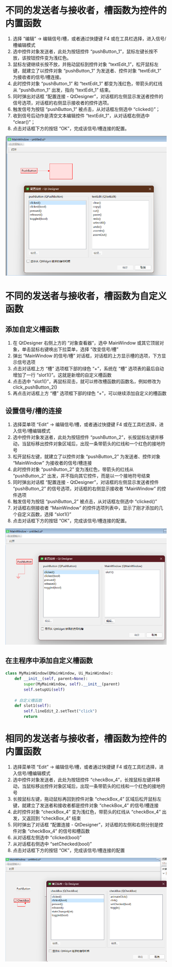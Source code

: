 # 不同的发送者与接收者，槽函数为控件的内置函数

1. 选择 “编辑” -> 编辑信号/槽，或者通过快捷键 F4 或在工具栏选择，进入信号/槽编辑模式
2. 选中控件对象发送者，此处为按钮控件 “pushButton_1”，鼠标左键长按不放，该按钮控件变为浅红色。
3. 鼠标左键继续长按不放，并拖动鼠标到控件对象 “textEdit_1”，松开鼠标左键，就建立了以控件对象 “pushButton_1” 为发送者、控件对象 “textEdit_1” 为接收者的信号/槽连接。
4. 此时控件对象 “pushButton_1” 和 “textEdit_1” 都变为浅红色，带箭头的红线从 “pushButton_1” 出发，指向 “textEdit_1” 结束。
5. 同时弹出对话框 “配置连接 - QtDesigner”，对话框的左侧显示发送者控件的信号选项，对话框的右侧显示接收者的控件选项。
6. 触发信号为按钮 “pushButton_1” 被点击，从对话框左侧选中 “clicked()”；
7. 收到信号后动作是清空文本编辑控件 “textEdit_1”，从对话框右侧选中 “clear()”；
8. 点击对话框下方的按钮 “OK”，完成该信号/槽连接的配置。

![](../img/pyside/3.png)

# 不同的发送者与接收者，槽函数为自定义函数

## 添加自定义槽函数

1. 在 QtDesigner 右侧上方的 “对象查看器”，选中 MainWindow 或其它顶层对象，单击鼠标右键唤出下拉菜单，选择 “改变信号/槽”
2. 弹出 “MainWindow 的信号/槽” 对话框，对话框的上方显示槽的选项，下方显示信号选项
3. 点击对话框上方 “槽” 选项框下部的绿色 “+”，系统在 “槽” 选项表的最后自动增加了一行 “slot1()”。这就是新增的自定义槽函数
4. 点击选中 “slot1()”，再鼠标双击，就可以修改槽函数的函数名，例如修改为 click_pushButton_2()
5. 再点击对话框上方 “槽” 选项框下部的绿色 “+”，可以继续添加自定义的槽函数

## 设置信号/槽的连接

1. 选择菜单项 “Edit” -> 编辑信号/槽，或者通过快捷键 F4 或在工具栏选择，进入信号/槽编辑模式
2. 选中控件对象发送者，此处为按钮控件 “pushButton_2”，长按鼠标左键并移动，当鼠标移出控件对象区域后，出现一条带箭头的红线和一个红色的接地符号
3. 松开鼠标左键，就建立了以控件对象 “pushButton_2” 为发送者、控件对象 “MainWindow” 为接收者的信号/槽连接
4. 此时控件对象 “pushButton_2” 变为浅红色，带箭头的红线从 “pushButton_2” 出发，并不指向其它控件，而是以一个接地符号结束
5. 同时弹出对话框 “配置连接 - QtDesigner”，对话框的左侧显示发送者控件 “pushButton_2” 的信号选项，对话框的右侧显示接收者 “MainWindow” 的控件选项
6. 触发信号为按钮 “pushButton_2” 被点击，从对话框左侧选中 “clicked()”
7. 对话框右侧接收者 “MainWindow” 的控件选项列表中，显示了刚才添加的几个自定义函数，选择 “slot1()”
8. 点击对话框下方的按钮 “OK”，完成该信号/槽连接的配置。

![](../img/pyside/4.png)

## 在主程序中添加自定义槽函数

```py
class MyMainWindow(QMainWindow, Ui_MainWindow):
    def __init__(self, parent=None):
        super(MyMainWindow, self).__init__(parent)
        self.setupUi(self)
    
    # 自定义槽函数
    def slot1(self):
        self.lineEdit_2.setText("click")
        return
```

# 相同的发送者与接收者，槽函数为控件的内置函数

1. 选择菜单项 “Edit” -> 编辑信号/槽，或者通过快捷键 F4 或在工具栏选择，进入信号/槽编辑模式
2. 选中控件对象发送者，此处为按钮控件 “checkBox_4”，长按鼠标左键并移动，当鼠标移出控件对象区域后，出现一条带箭头的红线和一个红色的接地符号
3. 长按鼠标左键，拖动鼠标再回到控件对象 “checkBox_4” 区域后松开鼠标左键，就建立了发送者和接收者都是控件对象 “checkBox_4” 的信号/槽连接
4. 此时控件对象 “checkBox_4” 变为浅红色，带箭头的红线从 “checkBox_4” 出发，又返回到 “checkBox_4” 结束
5. 同时弹出了对话框 “配置连接 - QtDesigner”，对话框的左侧和右侧分别是控件对象 “checkBox_4” 的信号和槽函数
6. 从对话框左侧选中 “clicked(bool)”
7. 从对话框右侧选中 “setChecked(bool)”
8. 点击对话框下方的按钮 “OK”，完成该信号/槽连接的配置

![](../img/pyside/5.png)
